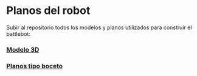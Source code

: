 # Planos del robot

Subir al repositorio todos los modelos y planos utilizados para construir el battlebot:

### [Modelo 3D](./3D/)
### [Planos tipo boceto](./Bocetos/)


